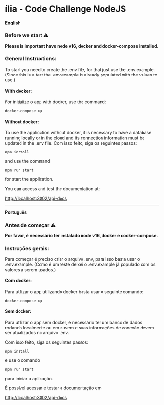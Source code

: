 # ília - Code Challenge NodeJS

**English**

### Before we start ⚠️

**Please is important have node v16, docker and docker-compose installed.**

### General Instructions:

To start you need to create the .env file, for that just use the .env.example. (Since this is a test the .env.example is already populated with the values to use.)

#### With docker:

For initialize o app with docker, use the command:

`docker-compose up`

#### Without docker:

To use the application without docker, it is necessary to have a database running locally or in the cloud and its connection information must be updated in the .env file.
Com isso feito, siga os seguintes passos:

`npm install`

and use the command

`npm run start`

for start the application.

You can access and test the documentation at:

[http://localhost:3002/api-docs](http://localhost:3002/api-docs)

---

**Português**

### Antes de começar ⚠️

**Por favor, é necessário ter instalado node v16, docker e docker-compose.**

### Instruções gerais:

Para começar é preciso criar o arquivo .env, para isso basta usar o .env.example. (Como é um teste deixei o .env.example já populado com os valores a serem usados.)

#### Com docker:

Para utilizar o app utilizando docker basta usar o seguinte comando:

`docker-compose up`

#### Sem docker:

Para utilizar o app sem docker, é necessário ter um banco de dados rodando localmente ou em nuvem e suas informações de conexão devem ser atualizados no arquivo .env.

Com isso feito, siga os seguintes passos:

`npm install`

e use o comando

`npm run start`

para iniciar a aplicação.

É possível acessar e testar a documentação em:

[http://localhost:3002/api-docs](http://localhost:3002/api-docs)
